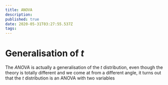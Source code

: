 ```yaml
---
title: ANOVA
description: 
published: true
date: 2020-05-31T03:27:55.537Z
tags: 
---
```


# Generalisation of $t$
The *ANOVA* is actually a generalisation of the $t$ distribution, even though the theory is totally different and we come at from a different angle, it turns out that the $t$ distribution is an ANOVA with two variables
